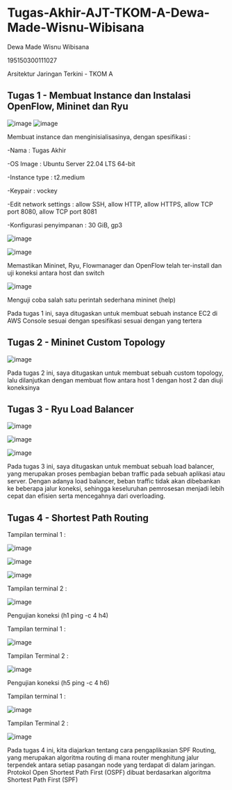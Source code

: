 # Tugas-Akhir-AJT-TKOM-A-Dewa-Made-Wisnu-Wibisana

Dewa Made Wisnu Wibisana

195150300111027

Arsitektur Jaringan Terkini - TKOM A


## Tugas 1 - Membuat Instance dan Instalasi OpenFlow, Mininet dan Ryu

![image](https://user-images.githubusercontent.com/99487952/172600255-9a28f0fe-55b3-4871-9f0d-0a11d5e010af.png)
![image](https://user-images.githubusercontent.com/99487952/172600296-5e21c397-eabe-48ff-af22-38b9c27dfaa7.png)

Membuat instance dan menginisialisasinya, dengan spesifikasi :

-Nama : Tugas Akhir

-OS Image : Ubuntu Server 22.04 LTS 64-bit

-Instance type : t2.medium

-Keypair : vockey

-Edit network settings : allow SSH, allow HTTP, allow HTTPS, allow TCP port 8080, allow TCP port 8081

-Konfigurasi penyimpanan : 30 GiB, gp3


![image](https://user-images.githubusercontent.com/99487952/172600755-6b0dfc98-b07b-46d2-a1fb-d6e39e938c03.png)

![image](https://user-images.githubusercontent.com/99487952/172600859-7774a723-6180-48d5-b9c8-6e71c12b9920.png)

Memastikan Mininet, Ryu, Flowmanager dan OpenFlow telah ter-install dan uji koneksi antara host dan switch

![image](https://user-images.githubusercontent.com/99487952/172600922-cc39f19a-f308-40be-a7f5-ae35c6549c48.png)

Menguji coba salah satu perintah sederhana mininet (help)

Pada tugas 1 ini, saya ditugaskan untuk membuat sebuah instance EC2 di AWS Console sesuai dengan spesifikasi sesuai dengan yang tertera

## Tugas 2 - Mininet Custom Topology

![image](https://user-images.githubusercontent.com/99487952/172603928-7a33d609-10f5-4400-b66b-7ccc2e4d771d.png)

Pada tugas 2 ini, saya ditugaskan untuk membuat sebuah custom topology, lalu dilanjutkan dengan membuat flow antara host 1 dengan host 2 dan diuji koneksinya

## Tugas 3 - Ryu Load Balancer

![image](https://user-images.githubusercontent.com/99487952/172606238-45f404ec-598c-4eb8-b702-2684ceaaee57.png)

![image](https://user-images.githubusercontent.com/99487952/172607219-1d043459-ae55-485d-bb0b-6091c1362587.png)

![image](https://user-images.githubusercontent.com/99487952/172606279-848aece0-10b5-473a-88a2-694dcf7a2c31.png)

Pada tugas 3 ini, saya ditugaskan untuk membuat sebuah load balancer, yang merupakan proses pembagian beban traffic pada sebuah aplikasi atau server. Dengan adanya load balancer, beban traffic tidak akan dibebankan ke beberapa jalur koneksi, sehingga keseluruhan pemrosesan menjadi lebih cepat dan efisien serta mencegahnya dari overloading.


## Tugas 4 - Shortest Path Routing

Tampilan terminal 1 :

![image](https://user-images.githubusercontent.com/99487952/172608395-925a48df-5820-4b95-b07f-5e940288ec8e.png)

![image](https://user-images.githubusercontent.com/99487952/172608422-47cbae14-75e5-4bc2-8a1a-725e43294a88.png)

![image](https://user-images.githubusercontent.com/99487952/172608967-428747b8-1ccc-4ec2-a8e1-06c731b298de.png)

Tampilan terminal 2 :

![image](https://user-images.githubusercontent.com/99487952/172609245-f97db450-5395-4f3f-b8e6-6aa174411a76.png)

Pengujian koneksi (h1 ping -c 4 h4)

Tampilan terminal 1 :

![image](https://user-images.githubusercontent.com/99487952/172609479-e63265b4-bdcd-4043-aa9a-069ae8428aec.png)

Tampilan Terminal 2 :

![image](https://user-images.githubusercontent.com/99487952/172609539-07505227-8e96-4c06-adbb-d93d66e76fb6.png)

Pengujian koneksi (h5 ping -c 4 h6)

Tampilan terminal 1 :

![image](https://user-images.githubusercontent.com/99487952/172610150-80e0f109-a52b-40eb-8105-11a1fba16b1f.png)

Tampilan Terminal 2 :

![image](https://user-images.githubusercontent.com/99487952/172610197-4dd549c3-a42e-4afa-ae4d-65f9c057d272.png)

Pada tugas 4 ini, kita diajarkan tentang cara pengaplikasian SPF Routing, yang merupakan algoritma routing di mana router menghitung jalur terpendek antara setiap pasangan node yang terdapat di dalam jaringan. Protokol Open Shortest Path First (OSPF) dibuat berdasarkan algoritma Shortest Path First (SPF)



